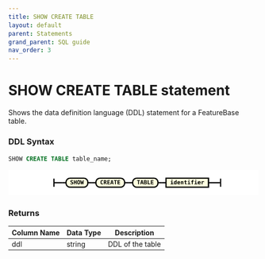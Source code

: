 ```yaml
---
title: SHOW CREATE TABLE
layout: default
parent: Statements
grand_parent: SQL guide
nav_order: 3
---
```


# SHOW CREATE TABLE statement

Shows the data definition language (DDL) statement for a FeatureBase table.

### DDL Syntax

```sql
SHOW CREATE TABLE table_name;
```

![expr](/assets/images/sql-guide/show_create_table.svg)

### Returns

| **Column Name** | **Data Type** | **Description**   |
|-----------------|---------------|-------------------|
| ddl             | string        | DDL of the table  |
